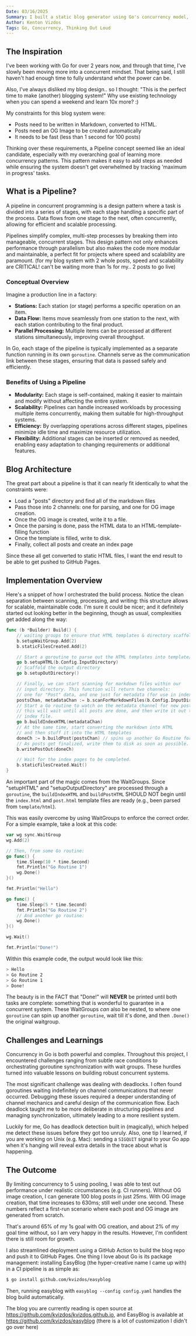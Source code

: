 ```yaml
---
Date: 03/16/2025
Summary: I built a static blog generator using Go's concurrency model, leveraging pipelines for parallel processing. The result? 100 posts built in 25ms!
Author: Kenton Vizdos
Tags: Go, Concurrency, Thinking Out Loud
---
```


## The Inspiration

I've been working with Go for over 2 years now, and through that time, I've slowly been moving more into a concurrent mindset. That being said, I still haven't had enough time to fully understand *what* the power can be.

Also, I've always disliked my blog design.. so I thought: "This is the perfect time to make (another) blogging system!" Why use existing technology when you can spend a weekend and learn 10x more? :)

My constraints for this blog system were:

- Posts need to be written in Markdown, converted to HTML.
- Posts need an OG Image to be created automatically
- It needs to be fast (less than 1 second for 100 posts)

Thinking over these requirements, a Pipeline concept seemed like an ideal candidate, especially with my overarching goal of learning more concurrency patterns. This pattern makes it easy to add steps as needed while ensuring the system doesn't get overwhelmed by tracking 'maximum in progress' tasks.

## What is a Pipeline?

A pipeline in concurrent programming is a design pattern where a task is divided into a series of stages, with each stage handling a specific part of the process. Data flows from one stage to the next, often concurrently, allowing for efficient and scalable processing.

Pipelines simplify complex, multi-step processes by breaking them into manageable, concurrent stages. This design pattern not only enhances performance through parallelism but also makes the code more modular and maintainable, a perfect fit for projects where speed and scalability are paramount. (for my blog system with 2 whole posts, speed and scalability are CRITICAL! can't be waiting more than 1s for my.. 2 posts to go live)

### Conceptual Overview

Imagine a production line in a factory:

- **Stations:** Each station (or stage) performs a specific operation on an item.
- **Data Flow:** Items move seamlessly from one station to the next, with each station contributing to the final product.
- **Parallel Processing:** Multiple items can be processed at different stations simultaneously, improving overall throughput.

In Go, each stage of the pipeline is typically implemented as a separate function running in its own `goroutine`. Channels serve as the communication link between these stages, ensuring that data is passed safely and efficiently.

### Benefits of Using a Pipeline

- **Modularity:** Each stage is self-contained, making it easier to maintain and modify without affecting the entire system.
- **Scalability:** Pipelines can handle increased workloads by processing multiple items concurrently, making them suitable for high-throughput systems.
- **Efficiency:** By overlapping operations across different stages, pipelines minimize idle time and maximize resource utilization.
- **Flexibility:** Additional stages can be inserted or removed as needed, enabling easy adaptation to changing requirements or additional features.

## Blog Architecture

The great part about a pipeline is that it can nearly fit identically to what the constraints were:

- Load a "posts" directory and find all of the markdown files
- Pass those into 2 channels: one for parsing, and one for OG image creation.
- Once the OG image is created, write it to a file.
- Once the parsing is done, pass the HTML data to an HTML-template-filling function
- Once the template is filled, write to disk.
- Finally, collect all posts and create an index page

Since these all get converted to static HTML files, I want the end result to be able to get pushed to GitHub Pages.

## Implementation Overview

Here's a snippet of how I orchestrated the build process. Notice the clean separation between scanning, processing, and writing: this structure allows for scalable, maintainable code. I'm sure it could be nicer; and it definitely started out looking better in the beginning, though as usual, complexities get added along the way:

```go
func (b *Builder) Build() {
	// waiting groups to ensure that HTML templates & directory scaffolding are READY prior to use
	b.setupWaitGroup.Add(2)
	b.staticFilesCreated.Add(2)

	// Start a goroutine to parse out the HTML templates into template/html
	go b.setupHTML(b.Config.InputDirectory)
	// Scaffold the output directory
	go b.setupOutDirectory()

	// Finally, we can start scanning for markdown files within our
	// input directory. This function will return two channels:
	// one for "Post" data, and one just for metadata (for use in index pages)
	postsChan, metadataChan := b.scanForMarkdownFiles(b.Config.InputDirectory)
	// Start a Go routine to watch on the metadata channel for new posts;
	// this will wait until all posts are done, and then write it out to the
	// index file.
	go b.buildIndexHTML(metadataChan)
	// At the same time, start converting the markdown into HTML
	// and then stuff it into the HTML templates
	doneCh := b.buildPost(postsChan) // spins up another Go Routine for OG Image Creation, and fills template HTML w/ post.
	// As posts get finalized, write them to disk as soon as possible.
	b.writePostOut(doneCh)

	// Wait for the index pages to be completed.
	b.staticFilesCreated.Wait()
}
```

An important part of the magic comes from the WaitGroups. Since "setupHTML" and "setupOutputDirectory" are processed through a `goroutine`, the `buildIndexHTML` and `buildPostHTML` SHOULD NOT begin until the `index.html` and `post.html` template files are ready (e.g., been parsed from `template/html`).

This was easily overcome by using WaitGroups to enforce the correct order. For a simple example, take a look at this code:

```go
var wg sync.WaitGroup
wg.Add(2)

// Then, from some Go routine:
go func() {
	time.Sleep(10 * time.Second)
	fmt.Println("Go Routine 1")
	wg.Done()
}()

fmt.Println("Hello")

go func() {
	time.Sleep(5 * time.Second)
	fmt.Println("Go Routine 2")
	// And another go routine:
	wg.Done()
}()

wg.Wait()

fmt.Println("Done!")
```

Within this example code, the output would look like this:

```bash
> Hello
> Go Routine 2
> Go Routine 1
> Done!
```

The beauty is in the FACT that "Done!" will **NEVER** be printed until both tasks are complete: something that is wonderful to guarantee in a concurrent system. These WaitGroups *can* also be nested, to where one `goroutine` can spin up another `goroutine`, wait till it's done, and then `.Done()` the original waitgroup.

## Challenges and Learnings

Concurrency in Go is both powerful and complex. Throughout this project, I encountered challenges ranging from subtle race conditions to orchestrating goroutine synchronization with wait groups. These hurdles turned into valuable lessons on building robust concurrent systems.

The most significant challenge was dealing with deadlocks. I often found goroutines waiting indefinitely on channel communications that never occurred. Debugging these issues required a deeper understanding of channel mechanics and careful design of the communication flow. Each deadlock taught me to be more deliberate in structuring pipelines and managing synchronization, ultimately leading to a more resilient system.

Luckily for me, Go has deadlock detection built in (magically), which helped me detect these issues before they got too unruly. Also, one tip I learned, if you are working on Unix (e.g. Mac): sending a `SIGQUIT` signal to your Go app when it's hanging will reveal extra details in the trace about what is happening.

## The Outcome

By limiting concurrency to 5 using pooling, I was able to test out performance under realistic circumstances (e.g. CI runners). Without OG image creation, I can generate 100 blog posts in just 25ms. With OG image creation, that time increases to 630ms; still well under one second. These numbers reflect a first-run scenario where each post and OG image are generated from scratch.

That's around 65% of my 1s goal with OG creation, and about 2% of my goal time without, so I am very happy in the results. However, I'm confident there is still room for growth.

I also streamlined deployment using a GitHub Action to build the blog repo and push it to GitHub Pages. One thing I love about Go is its package management: installing EasyBlog (the hyper-creative name I came up with) in a CI pipeline is as simple as:

```bash
$ go install github.com/kvizdos/easyblog
```

Then, running easyblog with `easyblog --config config.yaml` handles the blog build automatically.

The blog you are currently reading is open source at https://github.com/kvizdos/kvizdos.github.io, and EasyBlog is available at https://github.com/kvizdos/easyblog (there is a lot of customization I didn't go over here)
